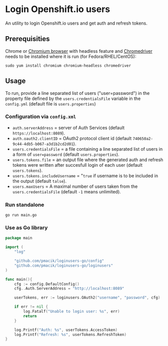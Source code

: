 # Login Openshift.io users

An utility to login Openshift.io users and get auth and refresh tokens.

## Prerequisities

Chrome or [Chromium browser](https://www.chromium.org/Home) with headless feature and [Chromedriver](https://sites.google.com/a/chromium.org/chromedriver/) needs to be installed where it is run (for Fedora/RHEL/CentOS):

```shell
sudo yum install chromium chromium-headless chromedriver
```

## Usage

To run, provide a line separated list of users ("user=password") in the property file defined by the `users.credentialsFile` variable in the `config.yml` (default file is `users.properties`)

### Configuration via `config.xml`

* `auth.serverAddress` = server of Auth Services (default `https://localhost:8089`).
* `auth.oauth2.clientID` = OAuth2 protocol client id (default `740650a2-9c44-4db5-b067-a3d1b2cd2d01`).
* `users.credentialsFile` = a file containing a line separated list of users in a form of `user=password` (default `users.properties`).
* `users.tokens.file` = an output file where the generated auth and refresh tokens were written after succesfull login of each user (default `users.tokens`).
* `users.tokens.includeUsername` = "`true` if username is to be included in the output (default `talse`).
* `users.maxUsers` = A maximal number of users taken from the `users.credentialsFile` (default `-1` means unlimited).

### Run standalone

```shell
go run main.go
```

### Use as Go library

```go
package main

import (
    "log"

    "github.com/pmacik/loginusers-go/config"
    "github.com/pmacik/loginusers-go/loginusers"
)

func main(){
    cfg := config.DefaultConfig()
    cfg..Auth.ServerAddress = "http://localhost:8089"

    userTokens, err := loginusers.OAuth2("username", "password", cfg)

    if err != nil {
        log.Fatalf("Unable to login user: %s", err)
        return
    }

    log.Printf("Auth: %s", userTokens.AccessToken)
    log.Printf("Refresh: %s", userTokens.RefreshToken)
}
```